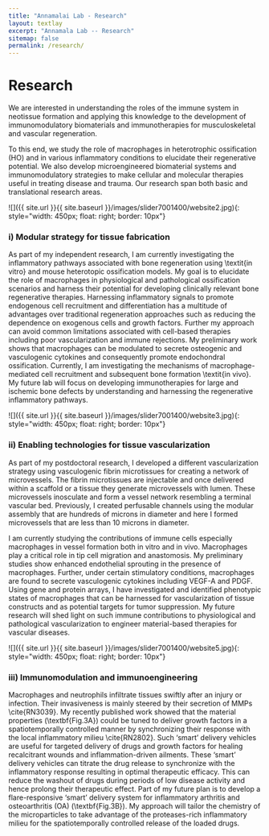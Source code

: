```yaml
---
title: "Annamalai Lab - Research"
layout: textlay
excerpt: "Annamala Lab -- Research"
sitemap: false
permalink: /research/
---
```


# Research

We are interested in understanding the roles of the immune system in neotissue formation and applying this knowledge to the development of immunomodulatory biomaterials and immunotherapies for musculoskeletal and vascular regeneration. 

To this end, we study the role of macrophages in heterotrophic ossification (HO) and in various inflammatory conditions to elucidate their regenerative potential. We also develop microengineered biomaterial systems and immunomodulatory strategies to make cellular and molecular therapies useful in treating disease and trauma. Our research span both basic and translational research areas.

<!--Questions of interest include: (i), How does the Mott state collapse upon doping and how is this related to the complex phase diagram of high-temperature superconductors? (ii), What is the strange metal phase seen in correlated electron systems? Is this an exotic long-range entangled state? What is the mechanism of dissipation in that state? (iii), Why is the transition temperature in high-temperature superconductors so high? -->
 
![]({{ site.url }}{{ site.baseurl }}/images/slider7001400/website2.jpg){: style="width: 450px; float: right; border: 10px"}

### i) Modular strategy for tissue fabrication
As part of my independent research, I am currently investigating the inflammatory pathways associated with bone regeneration using \textit{in vitro} and mouse heterotopic ossification models. My goal is to elucidate the role of macrophages in physiological and pathological ossification scenarios and harness their potential for developing clinically relevant bone regenerative therapies. Harnessing inflammatory signals to promote endogenous cell recruitment and differentiation has a multitude of advantages over traditional regeneration approaches such as reducing the dependence on exogenous cells and growth factors. Further my approach can avoid common limitations associated with cell-based therapies including poor vascularization and immune rejections. My preliminary work shows that macrophages can be modulated to secrete osteogenic and vasculogenic cytokines and consequently promote endochondral ossification. Currently, I am investigating the mechanisms of macrophage-mediated cell recruitment and subsequent bone formation \textit{in vivo}. My future lab will focus on developing immunotherapies for large and ischemic bone defects by understanding and harnessing the regenerative inflammatory pathways. 

![]({{ site.url }}{{ site.baseurl }}/images/slider7001400/website3.jpg){: style="width: 450px; float: right; border: 10px"}

### ii) Enabling technologies for tissue vascularization
As part of my postdoctoral research, I developed a different vascularization strategy using vasculogenic fibrin microtissues for creating a network of microvessels. The fibrin microtissues are injectable and once delivered within a scaffold or a tissue they generate microvessels with lumen. These microvessels inosculate and form a vessel network resembling a terminal vascular bed. Previously, I created perfusable channels using the modular assembly that are hundreds of microns in diameter and here I formed microvessels that are less than 10 microns in diameter. 

I am currently studying the contributions of immune cells especially macrophages in vessel formation both in vitro and in vivo. Macrophages play a critical role in tip cell migration and anastomosis. My preliminary studies show enhanced endothelial sprouting in the presence of macrophages. Further, under certain stimulatory conditions, macrophages are found to secrete vasculogenic cytokines including VEGF-A and PDGF. Using gene and protein arrays, I have investigated and identified phenotypic states of macrophages that can be harnessed for vascularization of tissue constructs and as potential targets for tumor suppression. My future research will shed light on such immune contributions to physiological and pathological vascularization to engineer material-based therapies for vascular diseases.

![]({{ site.url }}{{ site.baseurl }}/images/slider7001400/website5.jpg){: style="width: 450px; float: right; border: 10px"}

### iii) Immunomodulation and immunoengineering
Macrophages and neutrophils infiltrate tissues swiftly after an injury or infection. Their invasiveness is mainly steered by their secretion of MMPs \cite{RN3039}. My recently published work showed that the material properties (\textbf{Fig.3A}) could be tuned to deliver growth factors in a spatiotemporally controlled manner by synchronizing their response with the local inflammatory milieu \cite{RN2802}. Such ‘smart’ delivery vehicles are useful for targeted delivery of drugs and growth factors for healing recalcitrant wounds and inflammation-driven ailments. These ‘smart’ delivery vehicles can titrate the drug release to synchronize with the inflammatory response resulting in optimal therapeutic efficacy. This can reduce the washout of drugs during periods of low disease activity and hence prolong their therapeutic effect. Part of my future plan is to develop a flare-responsive ‘smart’ delivery system for inflammatory arthritis and osteoarthritis (OA) (\textbf{Fig.3B}). My approach will tailor the chemistry of the microparticles to take advantage of the proteases-rich inflammatory milieu for the spatiotemporally controlled release of the loaded drugs.


